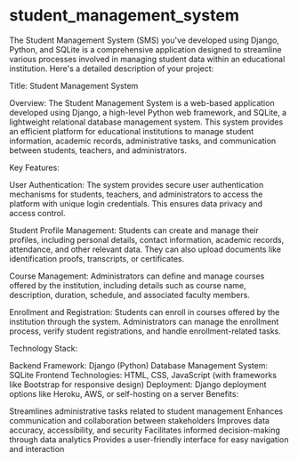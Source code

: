 # student_management_system

The Student Management System (SMS) you've developed using Django, Python, and SQLite is a comprehensive application designed to streamline various processes involved in managing student data within an educational institution. Here's a detailed description of your project:

Title: Student Management System

Overview:
The Student Management System is a web-based application developed using Django, a high-level Python web framework, and SQLite, a lightweight relational database management system. This system provides an efficient platform for educational institutions to manage student information, academic records, administrative tasks, and communication between students, teachers, and administrators.

Key Features:

User Authentication: The system provides secure user authentication mechanisms for students, teachers, and administrators to access the platform with unique login credentials. This ensures data privacy and access control.

Student Profile Management: Students can create and manage their profiles, including personal details, contact information, academic records, attendance, and other relevant data. They can also upload documents like identification proofs, transcripts, or certificates.

Course Management: Administrators can define and manage courses offered by the institution, including details such as course name, description, duration, schedule, and associated faculty members.

Enrollment and Registration: Students can enroll in courses offered by the institution through the system. Administrators can manage the enrollment process, verify student registrations, and handle enrollment-related tasks.

Technology Stack:

Backend Framework: Django (Python)
Database Management System: SQLite
Frontend Technologies: HTML, CSS, JavaScript (with frameworks like Bootstrap for responsive design)
Deployment: Django deployment options like Heroku, AWS, or self-hosting on a server
Benefits:

Streamlines administrative tasks related to student management
Enhances communication and collaboration between stakeholders
Improves data accuracy, accessibility, and security
Facilitates informed decision-making through data analytics
Provides a user-friendly interface for easy navigation and interaction
